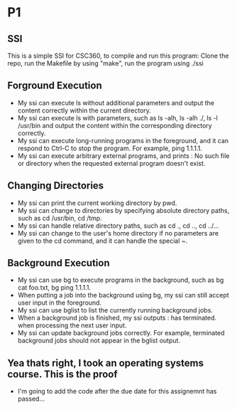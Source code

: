 # P1



## SSI

This is a simple SSI for CSC360, to compile and run this program: Clone the repo, run the Makefile by using "make", run the program using ./ssi

## Forground Execution

- My ssi can execute ls without additional parameters and output the content correctly within the current directory.
- My ssi can execute ls with parameters, such as ls -alh, ls -alh ./, ls -l /usr/bin and output the content within the corresponding directory correctly.
- My ssi can execute long-running programs in the foreground, and it can respond to Ctrl-C to stop the program. For example, ping 1.1.1.1.
- My ssi can execute arbitrary external programs, and prints <name>: No such file or directory when the requested external program doesn't exist.


## Changing Directories

- My ssi can print the current working directory by pwd.
- My ssi can change to directories by specifying absolute directory paths, such as cd /usr/bin, cd /tmp.
- My ssi can handle relative directory paths, such as cd ., cd .., cd ../...
- My ssi can change to the user's home directory if no parameters are given to the cd command, and it can handle the special ~.


## Background Execution

- My ssi can use bg to execute programs in the background, such as bg cat foo.txt, bg ping 1.1.1.1.
- When putting a job into the background using bg, my ssi can still accept user input in the foreground.
- My ssi can use bglist to list the currently running background jobs.
- When a background job is finished, my ssi outputs <pid>: <program> <parameters> has terminated. when processing the next user input.
- My ssi can update background jobs correctly. For example, terminated background jobs should not appear in the bglist output.

## Yea thats right, I took an operating systems course. This is the proof
- I'm going to add the code after the due date for this assignemnt has passed...
